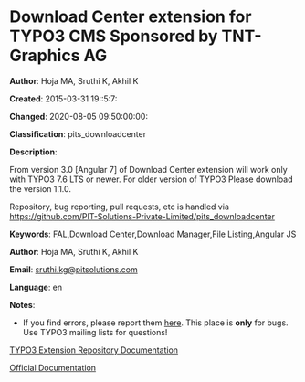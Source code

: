 # Download Center extension for TYPO3 CMS Sponsored by TNT-Graphics AG

**Author**:
      Hoja MA, Sruthi K, Akhil K

**Created**:
      2015-03-31 19::5:7:

**Changed**:
      2020-08-05 09:50:00:00:

**Classification**:
      pits_downloadcenter

**Description**:

From version 3.0 [Angular 7] of Download Center extension will work only with TYPO3 7.6 LTS or newer. For older version of TYPO3 Please download the version 1.1.0.

Repository, bug reporting, pull requests, etc is handled via https://github.com/PIT-Solutions-Private-Limited/pits_downloadcenter


**Keywords**:
      FAL,Download Center,Download Manager,File Listing,Angular JS

**Author**:
      Hoja MA, Sruthi K, Akhil K

**Email**:
      sruthi.kg@pitsolutions.com

**Language**:
      en

**Notes**:

* If you find errors, please report them [here](https://github.com/PIT-Solutions-Private-Limited/pits_downloadcenter/issues). This place is **only** for bugs. Use TYPO3 mailing lists for questions!


[TYPO3 Extension Repository Documentation](https://docs.typo3.org/typo3cms/extensions/pits_downloadcenter/)

[Official Documentation](https://docs.typo3.org/typo3cms/extensions/pits_downloadcenter/)
